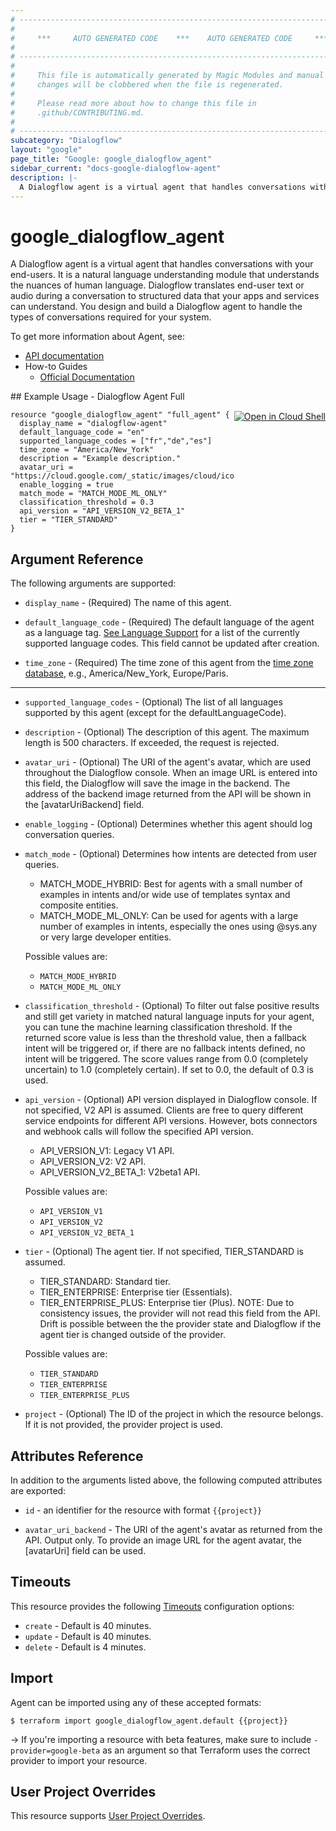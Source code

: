 ```yaml
---
# ----------------------------------------------------------------------------
#
#     ***     AUTO GENERATED CODE    ***    AUTO GENERATED CODE     ***
#
# ----------------------------------------------------------------------------
#
#     This file is automatically generated by Magic Modules and manual
#     changes will be clobbered when the file is regenerated.
#
#     Please read more about how to change this file in
#     .github/CONTRIBUTING.md.
#
# ----------------------------------------------------------------------------
subcategory: "Dialogflow"
layout: "google"
page_title: "Google: google_dialogflow_agent"
sidebar_current: "docs-google-dialogflow-agent"
description: |-
  A Dialogflow agent is a virtual agent that handles conversations with your end-users.
---
```


# google\_dialogflow\_agent

A Dialogflow agent is a virtual agent that handles conversations with your end-users. It is a natural language
understanding module that understands the nuances of human language. Dialogflow translates end-user text or audio
during a conversation to structured data that your apps and services can understand. You design and build a Dialogflow
agent to handle the types of conversations required for your system.


To get more information about Agent, see:

* [API documentation](https://cloud.google.com/dialogflow/docs/reference/rest/v2/projects/agent)
* How-to Guides
    * [Official Documentation](https://cloud.google.com/dialogflow/docs/)

<div class = "oics-button" style="float: right; margin: 0 0 -15px">
  <a href="https://console.cloud.google.com/cloudshell/open?cloudshell_git_repo=https%3A%2F%2Fgithub.com%2Fterraform-google-modules%2Fdocs-examples.git&cloudshell_working_dir=dialogflow_agent_full&cloudshell_image=gcr.io%2Fgraphite-cloud-shell-images%2Fterraform%3Alatest&open_in_editor=main.tf&cloudshell_print=.%2Fmotd&cloudshell_tutorial=.%2Ftutorial.md" target="_blank">
    <img alt="Open in Cloud Shell" src="//gstatic.com/cloudssh/images/open-btn.svg" style="max-height: 44px; margin: 32px auto; max-width: 100%;">
  </a>
</div>
## Example Usage - Dialogflow Agent Full


```hcl
resource "google_dialogflow_agent" "full_agent" {
  display_name = "dialogflow-agent"
  default_language_code = "en"
  supported_language_codes = ["fr","de","es"]
  time_zone = "America/New_York"
  description = "Example description."
  avatar_uri = "https://cloud.google.com/_static/images/cloud/icons/favicons/onecloud/super_cloud.png"
  enable_logging = true
  match_mode = "MATCH_MODE_ML_ONLY"
  classification_threshold = 0.3
  api_version = "API_VERSION_V2_BETA_1"
  tier = "TIER_STANDARD"
}
```

## Argument Reference

The following arguments are supported:


* `display_name` -
  (Required)
  The name of this agent.

* `default_language_code` -
  (Required)
  The default language of the agent as a language tag. [See Language Support](https://cloud.google.com/dialogflow/docs/reference/language) 
  for a list of the currently supported language codes. This field cannot be updated after creation.

* `time_zone` -
  (Required)
  The time zone of this agent from the [time zone database](https://www.iana.org/time-zones), e.g., America/New_York,
  Europe/Paris.


- - -


* `supported_language_codes` -
  (Optional)
  The list of all languages supported by this agent (except for the defaultLanguageCode).

* `description` -
  (Optional)
  The description of this agent. The maximum length is 500 characters. If exceeded, the request is rejected.

* `avatar_uri` -
  (Optional)
  The URI of the agent's avatar, which are used throughout the Dialogflow console. When an image URL is entered
  into this field, the Dialogflow will save the image in the backend. The address of the backend image returned
  from the API will be shown in the [avatarUriBackend] field.

* `enable_logging` -
  (Optional)
  Determines whether this agent should log conversation queries.

* `match_mode` -
  (Optional)
  Determines how intents are detected from user queries.
  * MATCH_MODE_HYBRID: Best for agents with a small number of examples in intents and/or wide use of templates
  syntax and composite entities.
  * MATCH_MODE_ML_ONLY: Can be used for agents with a large number of examples in intents, especially the ones
  using @sys.any or very large developer entities.

  Possible values are:
  * `MATCH_MODE_HYBRID`
  * `MATCH_MODE_ML_ONLY`

* `classification_threshold` -
  (Optional)
  To filter out false positive results and still get variety in matched natural language inputs for your agent,
  you can tune the machine learning classification threshold. If the returned score value is less than the threshold
  value, then a fallback intent will be triggered or, if there are no fallback intents defined, no intent will be 
  triggered. The score values range from 0.0 (completely uncertain) to 1.0 (completely certain). If set to 0.0, the 
  default of 0.3 is used.

* `api_version` -
  (Optional)
  API version displayed in Dialogflow console. If not specified, V2 API is assumed. Clients are free to query
  different service endpoints for different API versions. However, bots connectors and webhook calls will follow 
  the specified API version.
  * API_VERSION_V1: Legacy V1 API.
  * API_VERSION_V2: V2 API.
  * API_VERSION_V2_BETA_1: V2beta1 API.

  Possible values are:
  * `API_VERSION_V1`
  * `API_VERSION_V2`
  * `API_VERSION_V2_BETA_1`

* `tier` -
  (Optional)
  The agent tier. If not specified, TIER_STANDARD is assumed.
  * TIER_STANDARD: Standard tier.
  * TIER_ENTERPRISE: Enterprise tier (Essentials).
  * TIER_ENTERPRISE_PLUS: Enterprise tier (Plus).
  NOTE: Due to consistency issues, the provider will not read this field from the API. Drift is possible between 
  the the provider state and Dialogflow if the agent tier is changed outside of the provider.

  Possible values are:
  * `TIER_STANDARD`
  * `TIER_ENTERPRISE`
  * `TIER_ENTERPRISE_PLUS`

* `project` - (Optional) The ID of the project in which the resource belongs.
    If it is not provided, the provider project is used.


## Attributes Reference

In addition to the arguments listed above, the following computed attributes are exported:

* `id` - an identifier for the resource with format `{{project}}`

* `avatar_uri_backend` -
  The URI of the agent's avatar as returned from the API. Output only. To provide an image URL for the agent avatar,
  the [avatarUri] field can be used.


## Timeouts

This resource provides the following
[Timeouts](/docs/configuration/resources.html#timeouts) configuration options:

- `create` - Default is 40 minutes.
- `update` - Default is 40 minutes.
- `delete` - Default is 4 minutes.

## Import

Agent can be imported using any of these accepted formats:

```
$ terraform import google_dialogflow_agent.default {{project}}
```

-> If you're importing a resource with beta features, make sure to include `-provider=google-beta`
as an argument so that Terraform uses the correct provider to import your resource.

## User Project Overrides

This resource supports [User Project Overrides](https://www.terraform.io/docs/providers/google/guides/provider_reference.html#user_project_override).
